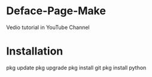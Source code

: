 # Deface-Page-Make

Vedio tutorial  in YouTube Channel


# Installation

pkg update 
pkg upgrade 
pkg install git 
pkg install python
